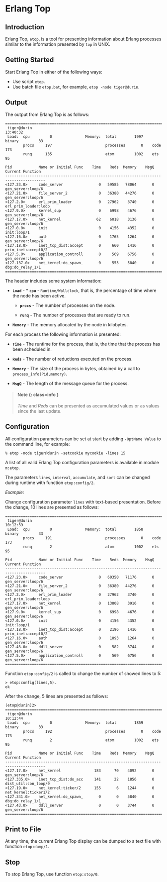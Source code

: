 # Erlang Top

## Introduction

Erlang Top, `etop`, is a tool for presenting information about Erlang processes similar to the information presented by `top` in UNIX.

## Getting Started

Start Erlang Top in either of the following ways:

* Use script `etop`.
* Use batch file `etop.bat`, for example, `etop -node tiger@durin`.

## Output

The output from Erlang Top is as follows:

```text
========================================================================================
 tiger@durin                                                               13:40:32
 Load:  cpu         0               Memory:  total        1997    binary         33
        procs     197                        processes       0    code          173
        runq      135                        atom         1002    ets            95

Pid            Name or Initial Func    Time    Reds  Memory    MsgQ Current Function
----------------------------------------------------------------------------------------
<127.23.0>     code_server                0   59585   78064       0 gen_server:loop/6   
<127.21.0>     file_server_2              0   36380   44276       0 gen_server:loop/6   
<127.2.0>      erl_prim_loader            0   27962    3740       0 erl_prim_loader:loop
<127.9.0>      kernel_sup                 0    6998    4676       0 gen_server:loop/6   
<127.17.0>     net_kernel                62    6018    3136       0 gen_server:loop/6   
<127.0.0>      init                       0    4156    4352       0 init:loop/1         
<127.16.0>     auth                       0    1765    1264       0 gen_server:loop/6   
<127.18.0>     inet_tcp_dist:accept       0     660    1416       0 prim_inet:accept0/2 
<127.5.0>      application_controll       0     569    6756       0 gen_server:loop/6   
<127.137.0>    net_kernel:do_spawn_       0     553    5840       0 dbg:do_relay_1/1    
========================================================================================
```

The header includes some system information:

* __`Load`__ - * __`cpu`__ - `Runtime/Wallclock`, that is, the percentage of time where the node has been active.

  * __`procs`__ - The number of processes on the node.

  * __`runq`__ - The number of processes that are ready to run.

  

* __`Memory`__ - The memory allocated by the node in kilobytes.

For each process the following information is presented:

* __`Time`__ - The runtime for the process, that is, the time that the process has been scheduled in.

* __`Reds`__ - The number of reductions executed on the process.

* __`Memory`__ - The size of the process in bytes, obtained by a call to `process_info(Pid,memory)`.

* __`MsgQ`__ - The length of the message queue for the process.

> #### Note {: class=info }
> *Time* and *Reds* can be presented as accumulated values or as values since the last update.

## Configuration

All configuration parameters can be set at start by adding `-OptName Value` to the command line, for example:

```text
% etop -node tiger@durin -setcookie mycookie -lines 15
```

A list of all valid Erlang Top configuration parameters is available in module `m:etop`.

The parameters `lines`, `interval`, `accumulate`, and `sort` can be changed during runtime with function `etop:config/2`.

*Example:*

Change configuration parameter `lines` with text-based presentation. Before the change, 10 lines are presented as follows:

```text
========================================================================================
 tiger@durin                                                               10:12:39
 Load:  cpu         0               Memory:  total        1858    binary         33
        procs     191                        processes       0    code          173
        runq        2                        atom         1002    ets            95

Pid            Name or Initial Func    Time    Reds  Memory    MsgQ Current Function
----------------------------------------------------------------------------------------
<127.23.0>     code_server                0   60350   71176       0 gen_server:loop/6   
<127.21.0>     file_server_2              0   36380   44276       0 gen_server:loop/6   
<127.2.0>      erl_prim_loader            0   27962    3740       0 erl_prim_loader:loop
<127.17.0>     net_kernel                 0   13808    3916       0 gen_server:loop/6   
<127.9.0>      kernel_sup                 0    6998    4676       0 gen_server:loop/6   
<127.0.0>      init                       0    4156    4352       0 init:loop/1         
<127.18.0>     inet_tcp_dist:accept       0    2196    1416       0 prim_inet:accept0/2 
<127.16.0>     auth                       0    1893    1264       0 gen_server:loop/6   
<127.43.0>     ddll_server                0     582    3744       0 gen_server:loop/6   
<127.5.0>      application_controll       0     569    6756       0 gen_server:loop/6   
========================================================================================
```

Function `etop:config/2` is called to change the number of showed lines to 5:

```text
> etop:config(lines,5).
ok
```

After the change, 5 lines are presented as follows:

```text
(etop@durin)2> 
========================================================================================
 tiger@durin                                                               10:12:44
 Load:  cpu         0               Memory:  total        1859    binary         33
        procs     192                        processes       0    code          173
        runq        2                        atom         1002    ets            95

Pid            Name or Initial Func    Time    Reds  Memory    MsgQ Current Function
----------------------------------------------------------------------------------------
<127.17.0>     net_kernel               183      70    4092       0 gen_server:loop/6   
<127.335.0>    inet_tcp_dist:do_acc     141      22    1856       0 dist_util:con_loop/9
<127.19.0>     net_kernel:ticker/2      155       6    1244       0 net_kernel:ticker1/2
<127.341.0>    net_kernel:do_spawn_       0       0    5840       0 dbg:do_relay_1/1    
<127.43.0>     ddll_server                0       0    3744       0 gen_server:loop/6   
========================================================================================
```

## Print to File

At any time, the current Erlang Top display can be dumped to a text file with function `etop:dump/1`.

## Stop

To stop Erlang Top, use function `etop:stop/0`.
